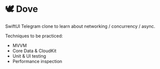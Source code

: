 # 🕊 Dove

SwiftUI Telegram clone to learn about networking / concurrency / async.

Techniques to be practiced:
- MVVM
- Core Data & CloudKit
- Unit & UI testing
- Performance inspection
